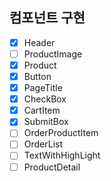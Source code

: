 ## 컴포넌트 구현

- [x] Header
- [ ] ProductImage
- [x] Product
- [x] Button
- [x] PageTitle
- [x] CheckBox
- [x] CartItem
- [x] SubmitBox
- [ ] OrderProductItem
- [ ] OrderList
- [ ] TextWithHighLight
- [ ] ProductDetail
